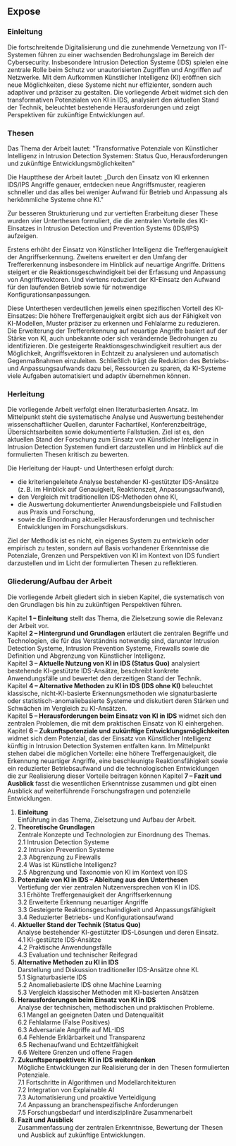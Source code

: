 ## Expose

### Einleitung
Die fortschreitende Digitalisierung und die zunehmende Vernetzung von IT-Systemen führen zu einer wachsenden Bedrohungslage im Bereich der Cybersecurity. Insbesondere Intrusion Detection Systeme (IDS) spielen eine zentrale Rolle beim Schutz vor unautorisierten Zugriffen und Angriffen auf Netzwerke. Mit dem Aufkommen Künstlicher Intelligenz (KI) eröffnen sich neue Möglichkeiten, diese Systeme nicht nur effizienter, sondern auch adaptiver und präziser zu gestalten. Die vorliegende Arbeit widmet sich den transformativen Potenzialen von KI in IDS, analysiert den aktuellen Stand der Technik, beleuchtet bestehende Herausforderungen und zeigt Perspektiven für zukünftige Entwicklungen auf.
### Thesen
Das Thema der Arbeit lautet: "Transformative Potenziale von Künstlicher Intelligenz in Intrusion Detection Systemen: Status Quo, Herausforderungen und zukünftige Entwicklungsmöglichkeiten"

Die Hauptthese der Arbeit lautet: „Durch den Einsatz von KI erkennen IDS/IPS Angriffe genauer, entdecken neue Angriffsmuster, reagieren schneller und das alles bei weniger Aufwand für Betrieb und Anpassung als herkömmliche Systeme ohne KI."

Zur besseren Strukturierung und zur vertieften Erarbeitung dieser These wurden vier Unterthesen formuliert, die die zentralen Vorteile des KI-Einsatzes in Intrusion Detection und Prevention Systems (IDS/IPS) aufzeigen. 

Erstens erhöht der Einsatz von Künstlicher Intelligenz die Treffergenauigkeit der Angriffserkennung. Zweitens erweitert er den Umfang der Treffererkennung insbesondere im Hinblick auf neuartige Angriffe. Drittens steigert er die Reaktionsgeschwindigkeit bei der Erfassung und Anpassung von Angriffsvektoren. Und viertens reduziert der KI-Einsatz den Aufwand für den laufenden Betrieb sowie für notwendige Konfigurationsanpassungen.

Diese Unterthesen verdeutlichen jeweils einen spezifischen Vorteil des KI-Einsatzes: Die höhere Treffergenauigkeit ergibt sich aus der Fähigkeit von KI-Modellen, Muster präziser zu erkennen und Fehlalarme zu reduzieren. Die Erweiterung der Treffererkennung auf neuartige Angriffe basiert auf der Stärke von KI, auch unbekannte oder sich verändernde Bedrohungen zu identifizieren. Die gesteigerte Reaktionsgeschwindigkeit resultiert aus der Möglichkeit, Angriffsvektoren in Echtzeit zu analysieren und automatisch Gegenmaßnahmen einzuleiten. Schließlich trägt die Reduktion des Betriebs- und Anpassungsaufwands dazu bei, Ressourcen zu sparen, da KI-Systeme viele Aufgaben automatisiert und adaptiv übernehmen können.

### Herleitung
Die vorliegende Arbeit verfolgt einen literaturbasierten Ansatz. Im Mittelpunkt steht die systematische Analyse und Auswertung bestehender wissenschaftlicher Quellen, darunter Fachartikel, Konferenzbeiträge, Übersichtsarbeiten sowie dokumentierte Fallstudien. Ziel ist es, den aktuellen Stand der Forschung zum Einsatz von Künstlicher Intelligenz in Intrusion Detection Systemen fundiert darzustellen und im Hinblick auf die formulierten Thesen kritisch zu bewerten.

Die Herleitung der Haupt- und Unterthesen erfolgt durch:
- die kriteriengeleitete Analyse bestehender KI-gestützter IDS-Ansätze (z. B. im Hinblick auf Genauigkeit, Reaktionszeit, Anpassungsaufwand),
- den Vergleich mit traditionellen IDS-Methoden ohne KI,
- die Auswertung dokumentierter Anwendungsbeispiele und Fallstudien aus Praxis und Forschung,
- sowie die Einordnung aktueller Herausforderungen und technischer Entwicklungen im Forschungsdiskurs.

Ziel der Methodik ist es nicht, ein eigenes System zu entwickeln oder empirisch zu testen, sondern auf Basis vorhandener Erkenntnisse die Potenziale, Grenzen und Perspektiven von KI im Kontext von IDS fundiert darzustellen und im Licht der formulierten Thesen zu reflektieren.
### Gliederung/Aufbau der Arbeit
Die vorliegende Arbeit gliedert sich in sieben Kapitel, die systematisch von den Grundlagen bis hin zu zukünftigen Perspektiven führen.

Kapitel **1 – Einleitung** stellt das Thema, die Zielsetzung sowie die Relevanz der Arbeit vor.  
Kapitel **2 – Hintergrund und Grundlagen** erläutert die zentralen Begriffe und Technologien, die für das Verständnis notwendig sind, darunter Intrusion Detection Systeme, Intrusion Prevention Systeme, Firewalls sowie die Definition und Abgrenzung von Künstlicher Intelligenz.  
Kapitel **3 – Aktuelle Nutzung von KI in IDS (Status Quo)** analysiert bestehende KI-gestützte IDS-Ansätze, beschreibt konkrete Anwendungsfälle und bewertet den derzeitigen Stand der Technik.  
Kapitel **4 – Alternative Methoden zu KI in IDS (IDS ohne KI)** beleuchtet klassische, nicht-KI-basierte Erkennungsmethoden wie signaturbasierte oder statistisch-anomaliebasierte Systeme und diskutiert deren Stärken und Schwächen im Vergleich zu KI-Ansätzen.  
Kapitel **5 – Herausforderungen beim Einsatz von KI in IDS** widmet sich den zentralen Problemen, die mit dem praktischen Einsatz von KI einhergehen.
Kapitel **6 – Zukunftspotenziale und zukünftige Entwicklungsmöglichkeiten** widmet sich dem Potenzial, das der Einsatz von Künstlicher Intelligenz künftig in Intrusion Detection Systemen entfalten kann. Im Mittelpunkt stehen dabei die möglichen Vorteile: eine höhere Treffergenauigkeit, die Erkennung neuartiger Angriffe, eine beschleunigte Reaktionsfähigkeit sowie ein reduzierter Betriebsaufwand und die technologischen Entwicklungen die zur Realisierung dieser Vorteile beitragen können
Kapitel **7 – Fazit und Ausblick** fasst die wesentlichen Erkenntnisse zusammen und gibt einen Ausblick auf weiterführende Forschungsfragen und potenzielle Entwicklungen.

1. **Einleitung**  
    Einführung in das Thema, Zielsetzung und Aufbau der Arbeit.
2. **Theoretische Grundlagen**  
    Zentrale Konzepte und Technologien zur Einordnung des Themas.  
    2.1 Intrusion Detection Systeme  
    2.2 Intrusion Prevention Systeme  
    2.3 Abgrenzung zu Firewalls  
    2.4 Was ist Künstliche Intelligenz?  
    2.5 Abgrenzung und Taxonomie von KI im Kontext von IDS
3. **Potenziale von KI in IDS – Ableitung aus den Unterthesen**  
    Vertiefung der vier zentralen Nutzenversprechen von KI in IDS.  
    3.1 Erhöhte Treffergenauigkeit der Angriffserkennung  
    3.2 Erweiterte Erkennung neuartiger Angriffe  
    3.3 Gesteigerte Reaktionsgeschwindigkeit und Anpassungsfähigkeit  
    3.4 Reduzierter Betriebs- und Konfigurationsaufwand
4. **Aktueller Stand der Technik (Status Quo)**  
    Analyse bestehender KI-gestützter IDS-Lösungen und deren Einsatz.  
    4.1 KI-gestützte IDS-Ansätze  
    4.2 Praktische Anwendungsfälle  
    4.3 Evaluation und technischer Reifegrad
5. **Alternative Methoden zu KI in IDS**  
    Darstellung und Diskussion traditioneller IDS-Ansätze ohne KI.  
    5.1 Signaturbasierte IDS  
    5.2 Anomaliebasierte IDS ohne Machine Learning  
    5.3 Vergleich klassischer Methoden mit KI-basierten Ansätzen
6. **Herausforderungen beim Einsatz von KI in IDS**  
    Analyse der technischen, methodischen und praktischen Probleme.  
    6.1 Mangel an geeigneten Daten und Datenqualität  
    6.2 Fehlalarme (False Positives)  
    6.3 Adversariale Angriffe auf ML-IDS  
    6.4 Fehlende Erklärbarkeit und Transparenz  
    6.5 Rechenaufwand und Echtzeitfähigkeit  
    6.6 Weitere Grenzen und offene Fragen
7. **Zukunftsperspektiven: KI in IDS weiterdenken**  
    Mögliche Entwicklungen zur Realisierung der in den Thesen formulierten Potenziale.  
    7.1 Fortschritte in Algorithmen und Modellarchitekturen  
    7.2 Integration von Explainable AI  
    7.3 Automatisierung und proaktive Verteidigung  
    7.4 Anpassung an branchenspezifische Anforderungen  
    7.5 Forschungsbedarf und interdisziplinäre Zusammenarbeit
8. **Fazit und Ausblick**  
    Zusammenfassung der zentralen Erkenntnisse, Bewertung der Thesen und Ausblick auf zukünftige Entwicklungen.